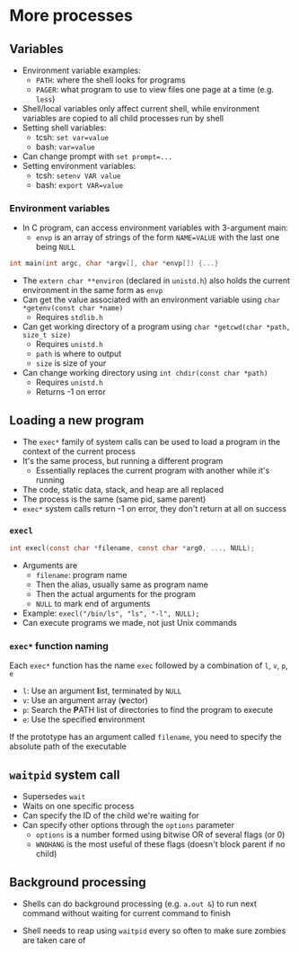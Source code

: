 # More processes

## Variables

- Environment variable examples:
  - `PATH`: where the shell looks for programs
  - `PAGER`: what program to use to view files one page at a time (e.g. `less`)
- Shell/local variables only affect current shell, while environment variables
  are copied to all child processes run by shell
- Setting shell variables:
  - tcsh: `set var=value`
  - bash: `var=value`
- Can change prompt with `set prompt=...`
- Setting environment variables:
  - tcsh: `setenv VAR value`
  - bash: `export VAR=value`

### Environment variables

- In C program, can access environment variables with 3-argument main:
  - `envp` is an array of strings of the form `NAME=VALUE` with the last one being `NULL`

```c
int main(int argc, char *argv[], char *envp[]) {...}
```

- The `extern char **environ` (declared in `unistd.h`) also holds the current environment
  in the same form as `envp`
- Can get the value associated with an environment variable using `char *getenv(const char *name)`
  - Requires `stdlib.h`
- Can get working directory of a program using `char *getcwd(char *path, size_t size)`
  - Requires `unistd.h`
  - `path` is where to output
  - `size` is size of your
- Can change working directory using `int chdir(const char *path)`
  - Requires `unistd.h`
  - Returns -1 on error

## Loading a new program

- The `exec*` family of system calls can be used to load a program in the context of the current process
- It's the same process, but running a different program
  - Essentially replaces the current program with another while it's running
- The code, static data, stack, and heap are all replaced
- The process is the same (same pid, same parent)
- `exec*` system calls return -1 on error, they don't return at all on success

### `execl`

```c
int execl(const char *filename, const char *arg0, ..., NULL);
```

- Arguments are
  - `filename`: program name
  - Then the alias, usually same as program name
  - Then the actual arguments for the program
  - `NULL` to mark end of arguments
- Example: `execl("/bin/ls", "ls", "-l", NULL);`
- Can execute programs we made, not just Unix commands

### `exec*` function naming

Each `exec*` function has the name `exec` followed by a combination of `l`, `v`, `p`, `e`

- `l`: Use an argument **l**ist, terminated by `NULL`
- `v`: Use an argument array (**v**ector)
- `p`: Search the **P**ATH list of directories to find the program to execute
- `e`: Use the specified **e**nvironment

If the prototype has an argument called `filename`, you need to specify the absolute path of the executable

## `waitpid` system call

- Supersedes `wait`
- Waits on one specific process
- Can specify the ID of the child we're waiting for
- Can specify other options through the `options` parameter
  - `options` is a number formed using bitwise OR of several flags (or 0)
  - `WNOHANG` is the most useful of these flags (doesn't block parent if no child)

## Background processing

- Shells can do background processing (e.g. `a.out &`) to run next command without waiting
  for current command to finish

- Shell needs to reap using `waitpid` every so often to make sure zombies are taken care of
